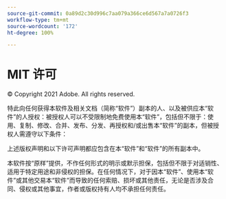 ```yaml
---
source-git-commit: 0a89d2c30d996c7aa079a366ce6d567a7a0726f3
workflow-type: tm+mt
source-wordcount: '172'
ht-degree: 100%

---
```

# MIT 许可

© Copyright 2021 Adobe. All rights reserved.

特此向任何获得本软件及相关文档（简称“软件”）副本的人、以及被供应本“软件”的人授权：被授权人可以不受限制地免费使用本“软件”，包括但不限于：使用、复制、修改、合并、发布、分发、再授权和/或出售本“软件”的副本，但被授权人需遵守以下条件：

上述版权声明和以下许可声明都应包含在本“软件”和“软件”的所有副本中。

本软件按“原样”提供，不作任何形式的明示或默示担保，包括但不限于对适销性、适用于特定用途和非侵权的担保。在任何情况下，对于因本“软件”、使用本“软件”或其他交易本“软件”而导致的任何索赔、损坏或其他责任，无论是否涉及合同、侵权或其他事宜，作者或版权持有人均不承担任何责任。
